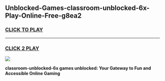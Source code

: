 
## Unblocked-Games-classroom-unblocked-6x-Play-Online-Free-g8ea2
<h3>
<a href="https://premium76.site?title=classroom-unblocked-6x&ref=26A">CLICK TO PLAY</a></h3>
<hr>

<h3>
<a href="https://premium76.site?title=classroom-unblocked-6x&ref=26A">CLICK 2 PLAY</a>
  
</h3>

<a href="https://premium76.site?title=classroom-unblocked-6x&ref=26A"><img src="https://clearcache.store/games.png"></a>


**classroom-unblocked-6x games unblocked: Your Gateway to Fun and Accessible Online Gaming**
